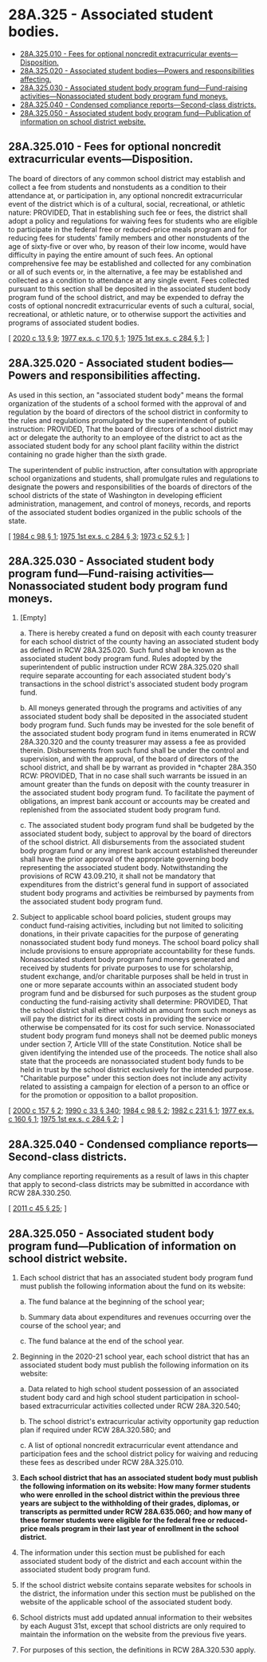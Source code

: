 # 28A.325 - Associated student bodies.
* [28A.325.010 - Fees for optional noncredit extracurricular events—Disposition.](#28a325010---fees-for-optional-noncredit-extracurricular-eventsdisposition)
* [28A.325.020 - Associated student bodies—Powers and responsibilities affecting.](#28a325020---associated-student-bodiespowers-and-responsibilities-affecting)
* [28A.325.030 - Associated student body program fund—Fund-raising activities—Nonassociated student body program fund moneys.](#28a325030---associated-student-body-program-fundfund-raising-activitiesnonassociated-student-body-program-fund-moneys)
* [28A.325.040 - Condensed compliance reports—Second-class districts.](#28a325040---condensed-compliance-reportssecond-class-districts)
* [28A.325.050 - Associated student body program fund—Publication of information on school district website.](#28a325050---associated-student-body-program-fundpublication-of-information-on-school-district-website)
## 28A.325.010 - Fees for optional noncredit extracurricular events—Disposition.
The board of directors of any common school district may establish and collect a fee from students and nonstudents as a condition to their attendance at, or participation in, any optional noncredit extracurricular event of the district which is of a cultural, social, recreational, or athletic nature: PROVIDED, That in establishing such fee or fees, the district shall adopt a policy and regulations for waiving fees for students who are eligible to participate in the federal free or reduced-price meals program and for reducing fees for students' family members and other nonstudents of the age of sixty-five or over who, by reason of their low income, would have difficulty in paying the entire amount of such fees. An optional comprehensive fee may be established and collected for any combination or all of such events or, in the alternative, a fee may be established and collected as a condition to attendance at any single event. Fees collected pursuant to this section shall be deposited in the associated student body program fund of the school district, and may be expended to defray the costs of optional noncredit extracurricular events of such a cultural, social, recreational, or athletic nature, or to otherwise support the activities and programs of associated student bodies.

\[ [2020 c 13 § 9](http://lawfilesext.leg.wa.gov/biennium/2019-20/Pdf/Bills/Session%20Laws/House/1660-S3.SL.pdf?cite=2020%20c%2013%20§%209); [1977 ex.s. c 170 § 1](http://leg.wa.gov/CodeReviser/documents/sessionlaw/1977ex1c170.pdf?cite=1977%20ex.s.%20c%20170%20§%201); [1975 1st ex.s. c 284 § 1](http://leg.wa.gov/CodeReviser/documents/sessionlaw/1975ex1c284.pdf?cite=1975%201st%20ex.s.%20c%20284%20§%201); \]

## 28A.325.020 - Associated student bodies—Powers and responsibilities affecting.
As used in this section, an "associated student body" means the formal organization of the students of a school formed with the approval of and regulation by the board of directors of the school district in conformity to the rules and regulations promulgated by the superintendent of public instruction: PROVIDED, That the board of directors of a school district may act or delegate the authority to an employee of the district to act as the associated student body for any school plant facility within the district containing no grade higher than the sixth grade.

The superintendent of public instruction, after consultation with appropriate school organizations and students, shall promulgate rules and regulations to designate the powers and responsibilities of the boards of directors of the school districts of the state of Washington in developing efficient administration, management, and control of moneys, records, and reports of the associated student bodies organized in the public schools of the state.

\[ [1984 c 98 § 1](http://leg.wa.gov/CodeReviser/documents/sessionlaw/1984c98.pdf?cite=1984%20c%2098%20§%201); [1975 1st ex.s. c 284 § 3](http://leg.wa.gov/CodeReviser/documents/sessionlaw/1975ex1c284.pdf?cite=1975%201st%20ex.s.%20c%20284%20§%203); [1973 c 52 § 1](http://leg.wa.gov/CodeReviser/documents/sessionlaw/1973c52.pdf?cite=1973%20c%2052%20§%201); \]

## 28A.325.030 - Associated student body program fund—Fund-raising activities—Nonassociated student body program fund moneys.
1. [Empty]

    a.  There is hereby created a fund on deposit with each county treasurer for each school district of the county having an associated student body as defined in RCW 28A.325.020. Such fund shall be known as the associated student body program fund. Rules adopted by the superintendent of public instruction under RCW 28A.325.020 shall require separate accounting for each associated student body's transactions in the school district's associated student body program fund.

    b.  All moneys generated through the programs and activities of any associated student body shall be deposited in the associated student body program fund. Such funds may be invested for the sole benefit of the associated student body program fund in items enumerated in RCW 28A.320.320 and the county treasurer may assess a fee as provided therein. Disbursements from such fund shall be under the control and supervision, and with the approval, of the board of directors of the school district, and shall be by warrant as provided in *chapter 28A.350 RCW: PROVIDED, That in no case shall such warrants be issued in an amount greater than the funds on deposit with the county treasurer in the associated student body program fund. To facilitate the payment of obligations, an imprest bank account or accounts may be created and replenished from the associated student body program fund.

    c.  The associated student body program fund shall be budgeted by the associated student body, subject to approval by the board of directors of the school district. All disbursements from the associated student body program fund or any imprest bank account established thereunder shall have the prior approval of the appropriate governing body representing the associated student body. Notwithstanding the provisions of RCW 43.09.210, it shall not be mandatory that expenditures from the district's general fund in support of associated student body programs and activities be reimbursed by payments from the associated student body program fund.

2. Subject to applicable school board policies, student groups may conduct fund-raising activities, including but not limited to soliciting donations, in their private capacities for the purpose of generating nonassociated student body fund moneys. The school board policy shall include provisions to ensure appropriate accountability for these funds. Nonassociated student body program fund moneys generated and received by students for private purposes to use for scholarship, student exchange, and/or charitable purposes shall be held in trust in one or more separate accounts within an associated student body program fund and be disbursed for such purposes as the student group conducting the fund-raising activity shall determine: PROVIDED, That the school district shall either withhold an amount from such moneys as will pay the district for its direct costs in providing the service or otherwise be compensated for its cost for such service. Nonassociated student body program fund moneys shall not be deemed public moneys under section 7, Article VIII of the state Constitution. Notice shall be given identifying the intended use of the proceeds. The notice shall also state that the proceeds are nonassociated student body funds to be held in trust by the school district exclusively for the intended purpose. "Charitable purpose" under this section does not include any activity related to assisting a campaign for election of a person to an office or for the promotion or opposition to a ballot proposition.

\[ [2000 c 157 § 2](http://lawfilesext.leg.wa.gov/biennium/1999-00/Pdf/Bills/Session%20Laws/House/2332-S.SL.pdf?cite=2000%20c%20157%20§%202); [1990 c 33 § 340](http://leg.wa.gov/CodeReviser/documents/sessionlaw/1990c33.pdf?cite=1990%20c%2033%20§%20340); [1984 c 98 § 2](http://leg.wa.gov/CodeReviser/documents/sessionlaw/1984c98.pdf?cite=1984%20c%2098%20§%202); [1982 c 231 § 1](http://leg.wa.gov/CodeReviser/documents/sessionlaw/1982c231.pdf?cite=1982%20c%20231%20§%201); [1977 ex.s. c 160 § 1](http://leg.wa.gov/CodeReviser/documents/sessionlaw/1977ex1c160.pdf?cite=1977%20ex.s.%20c%20160%20§%201); [1975 1st ex.s. c 284 § 2](http://leg.wa.gov/CodeReviser/documents/sessionlaw/1975ex1c284.pdf?cite=1975%201st%20ex.s.%20c%20284%20§%202); \]

## 28A.325.040 - Condensed compliance reports—Second-class districts.
Any compliance reporting requirements as a result of laws in this chapter that apply to second-class districts may be submitted in accordance with RCW 28A.330.250.

\[ [2011 c 45 § 25](http://lawfilesext.leg.wa.gov/biennium/2011-12/Pdf/Bills/Session%20Laws/Senate/5184-S.SL.pdf?cite=2011%20c%2045%20§%2025); \]

## **28A.325.050 - Associated student body program fund—Publication of information on school district website.**
1. Each school district that has an associated student body program fund must publish the following information about the fund on its website:

    a. The fund balance at the beginning of the school year;

    b. Summary data about expenditures and revenues occurring over the course of the school year; and

    c. The fund balance at the end of the school year.

2. Beginning in the 2020-21 school year, each school district that has an associated student body must publish the following information on its website:

    a. Data related to high school student possession of an associated student body card and high school student participation in school-based extracurricular activities collected under RCW 28A.320.540;

    b. The school district's extracurricular activity opportunity gap reduction plan if required under RCW 28A.320.580; and

    c. A list of optional noncredit extracurricular event attendance and participation fees and the school district policy for waiving and reducing these fees as described under RCW 28A.325.010.

3. **Each school district that has an associated student body must publish the following information on its website: How many former students who were enrolled in the school district within the previous three years are subject to the withholding of their grades, diplomas, or transcripts as permitted under RCW 28A.635.060; and how many of these former students were eligible for the federal free or reduced-price meals program in their last year of enrollment in the school district.**

4. The information under this section must be published for each associated student body of the district and each account within the associated student body program fund.

5. If the school district website contains separate websites for schools in the district, the information under this section must be published on the website of the applicable school of the associated student body.

6. School districts must add updated annual information to their websites by each August 31st, except that school districts are only required to maintain the information on the website from the previous five years.

7. For purposes of this section, the definitions in RCW 28A.320.530 apply.
